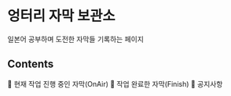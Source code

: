 # 엉터리 자막 보관소
일본어 공부하며 도전한 자막들 기록하는 페이지

## Contents
📌 현재 작업 진행 중인 자막(OnAir)
📌 작업 완료한 자막(Finish)
📌 공지사항
